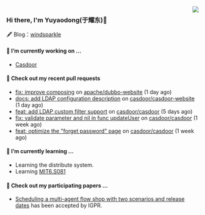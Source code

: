 <img align="right" src="https://github-readme-stats.vercel.app/api?username=leo220yuyaodog&show_icons=true&icon_color=805AD5&text_color=718096&bg_color=ffffff&hide_title=true" />

### Hi there, I'm Yuyaodong(于耀东)👋
🖋 Blog：[windsparkle](https://blog.windsparkle.top)
#### 🔭 I’m currently working on ...
- [Casdoor](https://github.com/casdoor)

#### 🔨 Check out my recent pull requests

- [fix: improve composing](https://github.com/apache/dubbo-website/pull/2545) on [apache/dubbo-website](https://github.com/apache/dubbo-website) (1 day ago)
- [docs: add LDAP configuration description](https://github.com/casdoor/casdoor-website/pull/457) on [casdoor/casdoor-website](https://github.com/casdoor/casdoor-website) (1 day ago)
- [feat: add LDAP custom filter support](https://github.com/casdoor/casdoor/pull/1719) on [casdoor/casdoor](https://github.com/casdoor/casdoor) (5 days ago)
- [fix: validate parameter and nil in func updateUser](https://github.com/casdoor/casdoor/pull/1714) on [casdoor/casdoor](https://github.com/casdoor/casdoor) (1 week ago)
- [feat: optimize the &#34;forget password&#34; page](https://github.com/casdoor/casdoor/pull/1709) on [casdoor/casdoor](https://github.com/casdoor/casdoor) (1 week ago)

#### 🌱 I’m currently learning ...
- Learning the distribute system.
- Learning [MIT6.S081](https://pdos.csail.mit.edu/6.828/2021/schedule.html)

#### 📜 Check out my participating papers ...
- [Scheduling a multi-agent flow shop with two scenarios and release dates](https://www.tandfonline.com/doi/full/10.1080/00207543.2023.2188646) has been accepted by IGPR.

